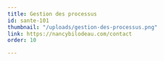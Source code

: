 ```yaml
---
title: Gestion des processus
id: sante-101
thumbnail: "/uploads/gestion-des-processus.png"
link: https://nancybilodeau.com/contact
order: 10

---
```

